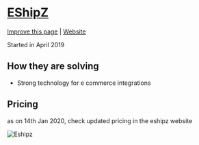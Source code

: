 # [EShipZ](https://expeditions.shoppre.com/fellow-companies/eshipz.html)

[Improve this page](https://github.com/shoppre/expeditions/edit/master/docs/fellow-companies/eshipz.md) | [Website](https://www.eshipz.com/)

Started in April 2019

## How they are solving

- Strong technology for e commerce integrations

## Pricing

as on 14th Jan 2020, check updated pricing in the eshipz website

![Eshipz](https://github.com/shoppre/expeditions/raw/master/docs/fellow-companies/eshipz-pricing.jpeg)
